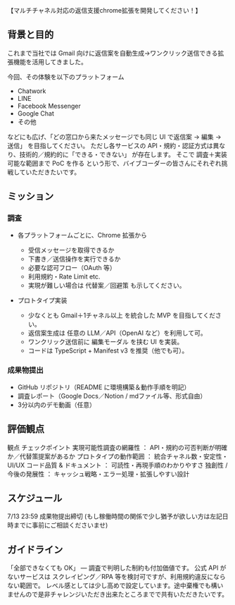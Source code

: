 【マルチチャネル対応の返信支援chrome拡張を開発してください！】
## 背景と目的
これまで当社では Gmail 向けに返信案を自動生成→ワンクリック送信できる拡張機能を活用してきました。

今回、その体験を以下のプラットフォーム
- Chatwork
- LINE
- Facebook Messenger
- Google Chat
- その他

などにも広げ、「どの窓口から来たメッセージでも同じ UI で返信案 → 編集 → 送信」 を目指してください。
ただし各サービスの API・規約・認証方式は異なり、技術的／規約的に「できる・できない」 が存在します。
そこで 調査＋実装可能な範囲まで PoC を作る という形で、バイブコーダーの皆さんにそれぞれ挑戦していただきたいです。

## ミッション

### 調査
- 各プラットフォームごとに、Chrome 拡張から
  - 受信メッセージを取得できるか
  - 下書き／送信操作を実行できるか
  - 必要な認可フロー（OAuth 等）
  - 利用規約・Rate Limit etc.
  - 実現が難しい場合は 代替案／回避策 も示してください。

- プロトタイプ実装
  - 少なくとも Gmail＋1チャネル以上 を統合した MVP を目指してください。
  - 返信案生成は 任意の LLM／API（OpenAI など）を利用して可。
  - ワンクリック送信前に 編集モーダル を挟む UI を実装。
  - コードは TypeScript + Manifest v3 を推奨（他でも可）。

### 成果物提出
- GitHub リポジトリ（README に環境構築＆動作手順を明記）
- 調査レポート（Google Docs／Notion / mdファイル等、形式自由）
- 3分以内のデモ動画（任意）

## 評価観点
観点 チェックポイント
実現可能性調査の網羅性 ： API・規約の可否判断が明確か／代替策提案があるか
プロトタイプの動作範囲 ： 統合チャネル数・安定性・UI/UX
コード品質 & ドキュメント ： 可読性・再現手順のわかりやすさ
 独創性 / 今後の発展性 ： キャッシュ戦略・エラー処理・拡張しやすい設計

## スケジュール
7/13 23:59 成果物提出締切 (もし稼働時間の関係で少し猶予が欲しい方は左記日時までに事前にご相談くださいませ)

## ガイドライン
「全部できなくても OK」 ― 調査で判明した制約も付加価値です。
公式 API がないサービスは スクレイピング／RPA 等を検討可ですが、利用規約違反にならない範囲で。
レベル感としては少し高めで設定しています。途中棄権でも構いませんので是非チャレンジいただき出来たところまでで共有いただきたいです。
